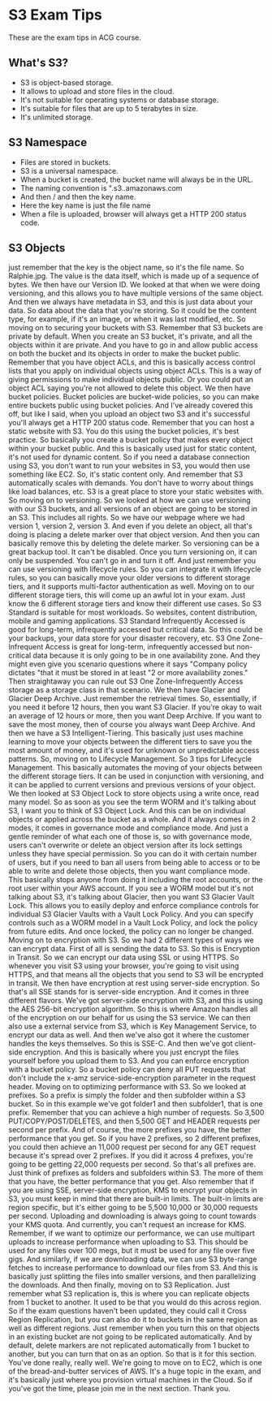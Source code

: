 # S3 Exam Tips
These are the exam tips in ACG course.

## What's S3?
- S3 is object-based storage.
- It allows to upload and store files in the cloud.
- It's not suitable for operating systems or database storage.
- It's suitable for files that are up to 5 terabytes in size.
- It's unlimited storage.

## S3 Namespace
- Files are stored in buckets. 
- S3 is a universal namespace.
- When a bucket is created, the bucket name will always be in the URL.
- The naming convention is "<bucket-name>.s3.<region-name>.amazonaws.com
- And then / and then the key name.
- Here the key name is just the file name
- When a file is uploaded, browser will always get a HTTP 200 status code.


## S3 Objects
just remember that the key is the object name,
so it's the file name.
So Ralphie.jpg.
The value is the data itself,
which is made up of a sequence of bytes.
We then have our Version ID.
We looked at that when we were doing versioning,
and this allows you to have multiple versions
of the same object.
And then we always have metadata in S3,
and this is just data about your data.
So data about the data that you're storing.
So it could be the content type, for example,
if it's an image, or when it was last modified, etc.
So moving on to securing your buckets with S3.
Remember that S3 buckets are private by default.
When you create an S3 bucket, it's private,
and all the objects within it are private.
And you have to go in and allow public access
on both the bucket and its objects
in order to make the bucket public.
Remember that you have object ACLs,
and this is basically access control lists
that you apply on individual objects using object ACLs.
This is a way of giving permissions
to make individual objects public.
Or you could put an object ACL saying
you're not allowed to delete this object.
We then have bucket policies.
Bucket policies are bucket-wide policies,
so you can make entire buckets public using bucket policies.
And I've already covered this off, but like I said,
when you upload an object two S3 and it's successful
you'll always get a HTTP 200 status code.
Remember that you can host a static website with S3.
You do this using the bucket policies, it's best practice.
So basically you create a bucket policy
that makes every object within your bucket public.
And this is basically used just for static content,
it's not used for dynamic content.
So if you need a database connection using S3,
you don't want to run your websites in S3,
you would then use something like EC2.
So, it's static content only.
And remember that S3 automatically scales with demands.
You don't have to worry about
things like load balances, etc.
S3 is a great place to store your static websites with.
So moving on to versioning.
So we looked at how we can use versioning
with our S3 buckets, and all versions of an object
are going to be stored in an S3.
This includes all rights.
So we have our webpage where we had
version 1, version 2, version 3.
And even if you delete an object,
all that's doing is placing a delete marker
over that object version.
And then you can basically remove this
by deleting the delete marker.
So versioning can be a great backup tool.
It can't be disabled.
Once you turn versioning on, it can only be suspended.
You can't go in and turn it off.
And just remember
you can use versioning with lifecycle rules.
So you can integrate it with lifecycle rules,
so you can basically move your older versions
to different storage tiers,
and it supports multi-factor authentication as well.
Moving on to our different storage tiers,
this will come up an awful lot in your exam.
Just know the 6 different storage tiers
and know their different use cases.
So S3 Standard is suitable for most workloads.
So websites, content distribution,
mobile and gaming applications.
S3 Standard Infrequently Accessed is good for
long-term, infrequently accessed but critical data.
So this could be your backups,
your data store for your disaster recovery, etc.
S3 One Zone-Infrequent Access is great
for long-term, infrequently accessed but non-critical data
because it is only going to be in one availability zone.
And they might even give you scenario questions
where it says "Company policy dictates
"that it must be stored in at least
"2 or more availability zones."
Then straightaway you can rule out
S3 One Zone-Infrequently Access storage
as a storage class in that scenario.
We then have Glacier and Glacier Deep Archive.
Just remember the retrieval times.
So, essentially, if you need it before 12 hours,
then you want S3 Glacier.
If you're okay to wait an average of 12 hours or more,
then you want Deep Archive.
If you want to save the most money,
then of course you always want Deep Archive.
And then we have a S3 Intelligent-Tiering.
This basically just uses machine learning
to move your objects between the different tiers
to save you the most amount of money,
and it's used for unknown or unpredictable access patterns.
So, moving on to Lifecycle Management.
So 3 tips for Lifecycle Management.
This basically automates the moving
of your objects between the different storage tiers.
It can be used in conjunction with versioning,
and it can be applied to current versions
and previous versions of your object.
We then looked at S3 Object Lock to store objects
using a write once, read many model.
So as soon as you see the term WORM
and it's talking about S3,
I want you to think of S3 Object Lock.
And this can be on individual objects
or applied across the bucket as a whole.
And it always comes in 2 modes,
it comes in governance mode and compliance mode.
And just a gentle reminder of what each one of those is,
so with governance mode, users can't overwrite
or delete an object version after its lock settings
unless they have special permission.
So you can do it with certain number of users,
but if you need to ban all users
from being able to access or to be able to write
and delete those objects, then you want compliance mode.
This basically stops anyone from doing it
including the root accounts,
or the root user within your AWS account.
If you see a WORM model but it's not talking about S3,
it's talking about Glacier,
then you want S3 Glacier Vault Lock.
This allows you to easily deploy
and enforce compliance controls
for individual S3 Glacier Vaults with a Vault Lock Policy.
And you can specify controls such as a WORM model
in a Vault Lock Policy,
and lock the policy from future edits.
And once locked, the policy can no longer be changed.
Moving on to encryption with S3.
So we had 2 different types of ways we can encrypt data.
First of all is sending the data to S3.
So this is Encryption in Transit.
So we can encrypt our data using SSL or using HTTPS.
So whenever you visit S3 using your browser,
you're going to visit using HTTPS,
and that means all the objects that you send to S3
will be encrypted in transit.
We then have encryption at rest
using server-side encryption.
So that's all SSE stands for is server-side encryption.
And it comes in three different flavors.
We've got server-side encryption with S3,
and this is using the AES 256-bit encryption algorithm.
So this is where Amazon handles all
of the encryption on our behalf for us using the S3 service.
We can then also use a external service from S3,
which is Key Management Service,
to encrypt our data as well.
And then we've also got it where the customer
handles the keys themselves.
So this is SSE-C.
And then we've got client-side encryption.
And this is basically where you just
encrypt the files yourself before you upload them to S3.
And you can enforce encryption with a bucket policy.
So a bucket policy can deny all PUT requests
that don't include the x-amz
service-side-encryption parameter in the request header.
Moving on to optimizing performance with S3.
So we looked at prefixes.
So a prefix is simply the folder
and then subfolder within a S3 bucket.
So in this example we've got folder1
and then subfolder1, that is one prefix.
Remember that you can achieve a high number of requests.
So 3,500 PUT/COPY/POST/DELETES,
and then 5,500 GET and HEADER requests
per second per prefix.
And of course, the more prefixes you have,
the better performance that you get.
So if you have 2 prefixes, so 2 different prefixes,
you could then achieve an 11,000 request per second
for any GET request because it's spread over 2 prefixes.
If you did it across 4 prefixes,
you're going to be getting 22,000 requests per second.
So that's all prefixes are.
Just think of prefixes as folders and subfolders within S3.
The more of them that you have,
the better performance that you get.
Also remember that if you are using SSE,
server-side encryption, KMS to encrypt your objects in S3,
you must keep in mind that there are built-in limits.
The built-in limits are region specific,
but it's either going to be 5,500
10,000 or 30,000 requests per second.
Uploading and downloading is always going to count
towards your KMS quota.
And currently, you can't request an increase for KMS.
Remember, if we want to optimize our performance,
we can use multipart uploads to increase performance
when uploading to S3.
This should be used for any files over 100 megs,
but it must be used for any file over five gigs.
And similarly, if we are downloading data,
we can use S3 byte-range fetches to increase performance
to download our files from S3.
And this is basically just splitting the files
into smaller versions,
and then parallelizing the downloads.
And then finally, moving on to S3 Replication.
Just remember what S3 replication is,
this is where you can replicate objects
from 1 bucket to another.
It used to be that you would do this across region.
So if the exam questions haven't been updated,
they could call it Cross Region Replication,
but you can also do it to buckets in the same region
as well as different regions.
Just remember when you turn this on
that objects in an existing bucket
are not going to be replicated automatically.
And by default, delete markers are not replicated
automatically from 1 bucket to another,
but you can turn that on as an option.
So that is it for this section.
You've done really, really well.
We're going to move on to EC2,
which is one of the bread-and-butter services of AWS.
It's a huge topic in the exam,
and it's basically just where you provision virtual machines
in the Cloud.
So if you've got the time,
please join me in the next section.
Thank you.
